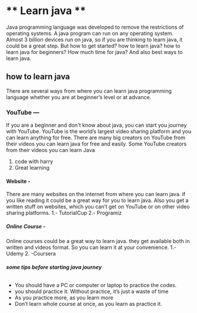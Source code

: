 # ** Learn java **
Java programming language was developed to remove the restrictions of operating systems. A java program can run on any operating system.
Almost 3 billion devices run on java, so if you are thinking to learn java, it could be a great step.
But how to get started? how to learn java? how to learn java for beginners? How much time for java? And also best ways to learn java.

## **how to learn java**

There are several ways from where you can learn java programming language whether you are at beginner’s level or at advance.

### **YouTube** —

If you are a beginner and don't know about java, you can start you journey with YouTube. YouTube is the world’s largest video sharing platform and you can learn anything for free. There are many big creators on YouTube from their videos you can learn java for free and easily.
Some YouTube creators from their videos you can learn Java
1. code with harry
2. Great learning

#### **Website** -
There are many websites on the internet from where you can learn java. if you like reading it could be a great way for you to learn java. Also you get a written stuff on websites, which you can’t get on YouTube or on other video sharing platforms.
1.- TutorialCup
2.- Programiz

##### **Online Course** - 
Online courses could be a great way to learn java. they get available both in written and videos format. So you can learn it at your convenience.
1.- Udemy
2. -Coursera

###### **some tips before starting java journey**

* You should have a PC or computer or laptop to practice the codes.
* you should practice it. Without practice, it’s just a waste of time
* As you practice more, as you learn more
* Don’t learn whole course at once, as you learn as practice it.



